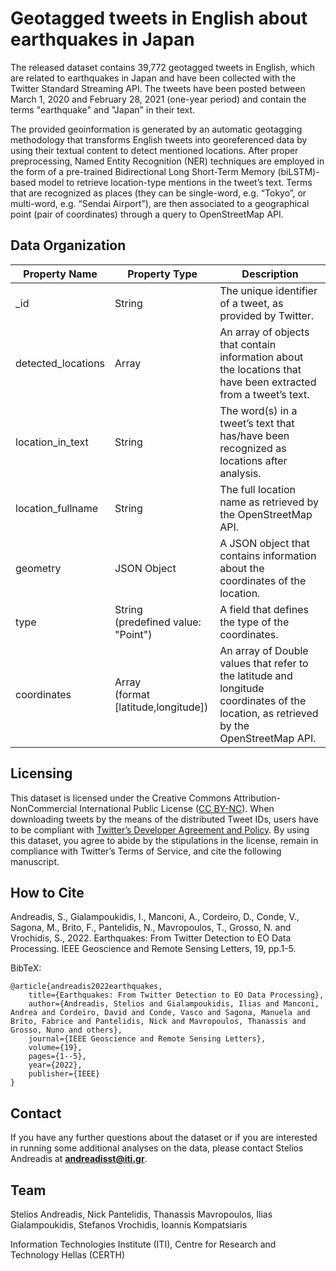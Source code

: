 # Geotagged tweets in English about earthquakes in Japan

The released dataset contains 39,772 geotagged tweets in English, which are related to earthquakes in Japan and have been collected with the Twitter Standard Streaming API. The tweets have been posted between March 1, 2020 and February 28, 2021 (one-year period) and contain the terms "earthquake" and "Japan" in their text. 

The provided geoinformation is generated by an automatic geotagging methodology that transforms English tweets into georeferenced data by using their textual content to detect mentioned locations. After proper preprocessing, Named Entity Recognition (NER) techniques are employed in the form of a pre-trained Bidirectional Long Short-Term Memory (biLSTM)-based model to retrieve location-type mentions in the tweet’s text. Terms that are recognized as places (they can be single-word, e.g. “Tokyo”, or multi-word, e.g. “Sendai Airport”), are then associated to a geographical point (pair of coordinates) through a query to OpenStreetMap API.

## Data Organization

| Property Name | Property Type | Description |
| --------- | ----------- | ----------- |
| \_id | String | The unique identifier of a tweet, as provided by Twitter. |
| detected_locations | Array | An array of objects that contain information about the locations that have been extracted from a tweet’s text. |
| location_in_text | String | The word(s) in a tweet’s text that has/have been recognized as locations after analysis. |
| location_fullname | String | The full location name as retrieved by the OpenStreetMap API. |
| geometry | JSON Object | A JSON object that contains information about the coordinates of the location. |
| type | String<br> (predefined value: "Point") | A field that defines the type of the coordinates. |
| coordinates | Array<br> (format \[latitude,longitude\]) | An array of Double values that refer to the latitude and longitude coordinates of the location, as retrieved by the OpenStreetMap API. |

## Licensing

This dataset is licensed under the Creative Commons Attribution-NonCommercial International Public License ([CC BY-NC](https://creativecommons.org/licenses/by-nc/4.0/)). When downloading tweets by the means of the distributed Tweet IDs, users have to be compliant with [Twitter’s Developer Agreement and Policy](https://developer.twitter.com/en/developer-terms/agreement-and-policy). By using this dataset, you agree to abide by the stipulations in the license, remain in compliance with Twitter’s Terms of Service, and cite the following manuscript.

## How to Cite

Andreadis, S., Gialampoukidis, I., Manconi, A., Cordeiro, D., Conde, V., Sagona, M., Brito, F., Pantelidis, N., Mavropoulos, T., Grosso, N. and Vrochidis, S., 2022. Earthquakes: From Twitter Detection to EO Data Processing. IEEE Geoscience and Remote Sensing Letters, 19, pp.1-5.

BibTeX:

    @article{andreadis2022earthquakes,
        title={Earthquakes: From Twitter Detection to EO Data Processing},
        author={Andreadis, Stelios and Gialampoukidis, Ilias and Manconi, Andrea and Cordeiro, David and Conde, Vasco and Sagona, Manuela and Brito, Fabrice and Pantelidis, Nick and Mavropoulos, Thanassis and Grosso, Nuno and others},
        journal={IEEE Geoscience and Remote Sensing Letters},
        volume={19},
        pages={1--5},
        year={2022},
        publisher={IEEE}
    }

## Contact

If you have any further questions about the dataset or if you are interested in running some additional analyses on the data, please contact Stelios Andreadis at **[andreadisst@iti.gr](mailto:andreadisst@iti.gr)**.

## Team

Stelios Andreadis, Nick Pantelidis, Thanassis Mavropoulos, Ilias Gialampoukidis, Stefanos Vrochidis, Ioannis Kompatsiaris

Information Technologies Institute (ITI), Centre for Research and Technology Hellas (CERTH)
